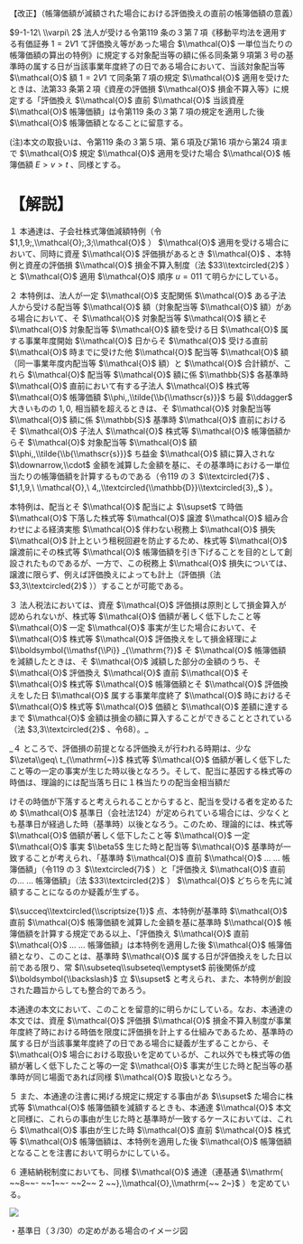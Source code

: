 【改正】（帳簿価額が減額された場合における評価換えの直前の帳簿価額の意義）

$9-1-12\ \\varpi\ 2$ 法人が受ける令第119 条の３第７項《移動平均法を適用する有価証券 $1=2V1$ て評価換え等があった場合 $\\mathcal{O}$ 一単位当たりの帳簿価額の算出の特例》に規定する対象配当等の額に係る同条第９項第３号の基準時の属する日が当該事業年度終了の日である場合において、当該対象配当等 $\\mathcal{O}$ 額 $1=2V1$ て同条第７項の規定 $\\mathcal{O}$ 適用を受けたときは、法第33 条第２項《資産の評価損 $\\mathcal{O}$ 損金不算入等》に規定する「評価換え $\\mathcal{O}$ 直前 $\\mathcal{O}$ 当該資産 $\\mathcal{O}$ 帳簿価額」は令第119 条の３第７項の規定を適用した後 $\\mathcal{O}$ 帳簿価額となることに留意する。

(注)本文の取扱いは、令第119 条の３第５項、第６項及び第16 項から第24 項まで $\\mathcal{O}$ 規定 $\\mathcal{O}$ 適用を受けた場合 $\\mathcal{O}$ 帳簿価額 $E>v>t$ 、同様とする。

# 【解説】

１ 本通達は、子会社株式簿価減額特例（令 $1,1,9;,\\mathcal{O};,3;\\mathcal{O}$ ） $\\mathcal{O}$ 適用を受ける場合において、同時に資産 $\\mathcal{O}$ 評価損があるとき $\\mathcal{O}$ 、本特例と資産の評価損 $\\mathcal{O}$ 損金不算入制度（法 $33\\textcircled{2}$ ）と $\\mathcal{O}$ 適用 $\\mathcal{O}$ 順序 $u=011$ て明らかにしている。

２ 本特例は、法人が一定 $\\mathcal{O}$ 支配関係 $\\mathcal{O}$ ある子法人から受ける配当等 $\\mathcal{O}$ 額（対象配当等 $\\mathcal{O}$ 額）がある場合において、そ $\\mathcal{O}$ 対象配当等 $\\mathcal{O}$ 額とそ $\\mathcal{O}$ 対象配当等 $\\mathcal{O}$ 額を受ける日 $\\mathcal{O}$ 属する事業年度開始 $\\mathcal{O}$ 日からそ $\\mathcal{O}$ 受ける直前 $\\mathcal{O}$ 時までに受けた他 $\\mathcal{O}$ 配当等 $\\mathcal{O}$ 額（同一事業年度内配当等 $\\mathcal{O}$ 額）と $\\mathcal{O}$ 合計額が、これら $\\mathcal{O}$ 配当等 $\\mathcal{O}$ 額に係 $\\mathbb{S}$ 各基準時 $\\mathcal{O}$ 直前において有する子法人 $\\mathcal{O}$ 株式等 $\\mathcal{O}$ 帳簿価額 $\\phi,,\\tilde{\\b{\\mathscr{s}}}$ ち最 $\\ddagger$ 大きいものの $1,0,%$ 相当額を超えるときは、そ $\\mathcal{O}$ 対象配当等 $\\mathcal{O}$ 額に係 $\\mathbb{S}$ 基準時 $\\mathcal{O}$ 直前におけるそ $\\mathcal{O}$ 子法人 $\\mathcal{O}$ 株式等 $\\mathcal{O}$ 帳簿価額からそ $\\mathcal{O}$ 対象配当等 $\\mathcal{O}$ 額 $\\phi,,\\tilde{\\b{\\mathscr{s}}}$ ち益金 $\\mathcal{O}$ 額に算入されな $\\downarrow,\\cdot$ 金額を減算した金額を基に、その基準時における一単位当たりの帳簿価額を計算するものである（令119 の３ $\\textcircled{7}$ 、 $1,1,9,\ \\mathcal{O},\ 4,,\\textcircled{\\mathbb{D}}\\textcircled{3},,$ ）。

本特例は、配当とそ $\\mathcal{O}$ 配当によ $\\supset$ て時価 $\\mathcal{O}$ 下落した株式等 $\\mathcal{O}$ 譲渡 $\\mathcal{O}$ 組み合わせによる経済実態 $\\mathcal{O}$ 伴わない税務上 $\\mathcal{O}$ 損失 $\\mathcal{O}$ 計上という租税回避を防止するため、株式等 $\\mathcal{O}$ 譲渡前にその株式等 $\\mathcal{O}$ 帳簿価額を引き下げることを目的として創設されたものであるが、一方で、この税務上 $\\mathcal{O}$ 損失については、譲渡に限らず、例えば評価換えによっても計上（評価損（法 $3,3\\textcircled{2}$ ））することが可能である。

３ 法人税法においては、資産 $\\mathcal{O}$ 評価損は原則として損金算入が認められないが、株式等 $\\mathcal{O}$ 価額が著しく低下したこと等 $\\mathcal{O}$ 一定 $\\mathcal{O}$ 事実が生じた場合において、そ $\\mathcal{O}$ 株式等 $\\mathcal{O}$ 評価換えをして損金経理によ $\\boldsymbol{\\mathsf{\\Pi}} _{\\mathrm{?}}$ そ $\\mathcal{O}$ 帳簿価額を減額したときは、そ $\\mathcal{O}$ 減額した部分の金額のうち、そ $\\mathcal{O}$ 評価換え $\\mathcal{O}$ 直前 $\\mathcal{O}$ そ $\\mathcal{O}$ 株式等 $\\mathcal{O}$ 帳簿価額とそ $\\mathcal{O}$ 評価換えをした日 $\\mathcal{O}$ 属する事業年度終了 $\\mathcal{O}$ 時におけるそ $\\mathcal{O}$ 株式等 $\\mathcal{O}$ 価額と $\\mathcal{O}$ 差額に達するまで $\\mathcal{O}$ 金額は損金の額に算入することができることとされている（法 $3,3\\textcircled{2}$ 、令68）。_

_４ ところで、評価損の前提となる評価換えが行われる時期は、少な $\\zeta\\geq\ t_{\\mathrm{~}}$ 株式等 $\\mathcal{O}$ 価額が著しく低下したこと等の一定の事実が生じた時以後となろう。そして、配当に基因する株式等の時価は、理論的には配当落ち日に１株当たりの配当金相当額だ

けその時価が下落すると考えられることからすると、配当を受ける者を定めるため $\\mathcal{O}$ 基準日（会社法124）が定められている場合には、少なくとも基準日が経過した時（基準時）以後となろう。このため、理論的には、株式等 $\\mathcal{O}$ 価額が著しく低下したこと等 $\\mathcal{O}$ 一定 $\\mathcal{O}$ 事実 $\\beta5$ 生じた時と配当等 $\\mathcal{O}$ 基準時が一致することが考えられ、「基準時 $\\mathcal{O}$ 直前 $\\mathcal{O}$ … … 帳簿価額」（令119 の３ $\\textcircled{7}$ ）と「評価換え $\\mathcal{O}$ 直前の… … 帳簿価額」（法 $33\\textcircled{2}$ ） $\\mathcal{O}$ どちらを先に減額することになるのか疑義が生ずる。

$\\succeq\\textcircled{\\scriptsize{1}}$ 点、本特例が基準時 $\\mathcal{O}$ 直前 $\\mathcal{O}$ 帳簿価額を減算した金額を基に基準時 $\\mathcal{O}$ 帳簿価額を計算する規定である以上、「評価換え $\\mathcal{O}$ 直前 $\\mathcal{O}$ … … 帳簿価額」は本特例を適用した後 $\\mathcal{O}$ 帳簿価額となり、このことは、基準時 $\\mathcal{O}$ 属する日が評価換えをした日以前である限り、常 $l\\subseteq\\subseteq\\emptyset$ 前後関係が成 $\\boldsymbol{\\backslash}$ 立 $\\supset$ と考えられ、また、本特例が創設された趣旨からしても整合的であろう。

本通達の本文において、このことを留意的に明らかにしている。なお、本通達の本文では、資産 $\\mathcal{O}$ 評価損 $\\mathcal{O}$ 損金不算入制度が事業年度終了時における時価を限度に評価損を計上する仕組みであるため、基準時の属する日が当該事業年度終了の日である場合に疑義が生ずることから、そ $\\mathcal{O}$ 場合における取扱いを定めているが、これ以外でも株式等の価額が著しく低下したこと等の一定 $\\mathcal{O}$ 事実が生じた時と配当等の基準時が同じ場面であれば同様 $\\mathcal{O}$ 取扱いとなろう。

５ また、本通達の注書に掲げる規定に規定する事由があ $\\supset$ た場合に株式等 $\\mathcal{O}$ 帳簿価額を減額するときも、本通達 $\\mathcal{O}$ 本文と同様に、これらの事由が生じた時と基準時が一致するケースにおいては、これら $\\mathcal{O}$ 事由が生じた時 $\\mathcal{O}$ 直前 $\\mathcal{O}$ 株式等 $\\mathcal{O}$ 帳簿価額は、本特例を適用した後 $\\mathcal{O}$ 帳簿価額となることを注書において明らかにしている。

６ 連結納税制度においても、同様 $\\mathcal{O}$ 通達（連基通 $\\mathrm{ ~~8~~- ~~1~~- ~~2~~ 2 ~~},\\mathcal{O},\\mathrm{~~ 2~}$ ）を定めている。

![](https://www.nta.go.jp/tmp/bdc4f68c-3f51-4a92-a26b-505c980cf0c7/images/daf6d79da8af9f20a1201ea3702d4ac852d075a7dd5815eeb035755fdae9fc2f.jpg)

・基準日（３/30）の定めがある場合のイメージ図
